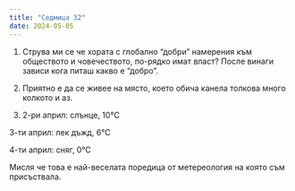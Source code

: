 ```yaml
---
title: "Седмица 32"
date: 2024-05-05
---
```

1. Струва ми се че хората с глобално “добри” намерения към обществото и човечеството, по-рядко имат власт? После винаги зависи кога питаш какво е “добро”.

2. Приятно е да се живее на място, което обича канела толкова много колкото и аз.

3. 2-ри април: слънце, 10℃
  
3-ти април: лек дъжд, 6℃

4-ти април: сняг, 0℃

Мисля че това е най-веселата поредица от метереология на която съм присъствала.
